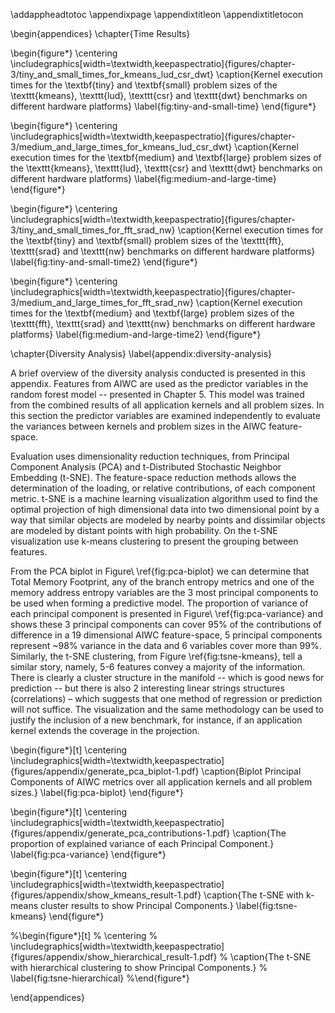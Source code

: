 
\addappheadtotoc
\appendixpage
\appendixtitleon
\appendixtitletocon

\begin{appendices}
\chapter{Time Results}

\begin{figure*}
    \centering
    \includegraphics[width=\textwidth,keepaspectratio]{figures/chapter-3/tiny_and_small_times_for_kmeans_lud_csr_dwt}
    \caption{Kernel execution times for the \textbf{tiny} and \textbf{small} problem sizes of the \texttt{kmeans}, \texttt{lud}, \texttt{csr} and \texttt{dwt} benchmarks on different hardware platforms}
    \label{fig:tiny-and-small-time}
\end{figure*}

\begin{figure*}
    \centering
    \includegraphics[width=\textwidth,keepaspectratio]{figures/chapter-3/medium_and_large_times_for_kmeans_lud_csr_dwt}
    \caption{Kernel execution times for the \textbf{medium} and \textbf{large} problem sizes of the \texttt{kmeans}, \texttt{lud}, \texttt{csr} and \texttt{dwt} benchmarks on different hardware platforms}
    \label{fig:medium-and-large-time}
\end{figure*}

\begin{figure*}
    \centering
    \includegraphics[width=\textwidth,keepaspectratio]{figures/chapter-3/tiny_and_small_times_for_fft_srad_nw}
    \caption{Kernel execution times for the \textbf{tiny} and \textbf{small} problem sizes of the \texttt{fft}, \texttt{srad} and \texttt{nw} benchmarks on different hardware platforms}
    \label{fig:tiny-and-small-time2}
\end{figure*}

\begin{figure*}
    \centering
    \includegraphics[width=\textwidth,keepaspectratio]{figures/chapter-3/medium_and_large_times_for_fft_srad_nw}
    \caption{Kernel execution times for the \textbf{medium} and \textbf{large} problem sizes of the \texttt{fft}, \texttt{srad} and \texttt{nw} benchmarks on different hardware platforms}
    \label{fig:medium-and-large-time2}
\end{figure*}

\chapter{Diversity Analysis}
\label{appendix:diversity-analysis}

A brief overview of the diversity analysis conducted is presented in this appendix.
Features from AIWC are used as the predictor variables in the random forest model -- presented in Chapter 5.
This model was trained from the combined results of all application kernels and all problem sizes.
In this section the predictor variables are examined independently to evaluate the variances between kernels and problem sizes in the AIWC feature-space.

Evaluation uses dimensionality reduction techniques, from Principal Component Analysis (PCA) and t-Distributed Stochastic Neighbor Embedding (t-SNE).
The feature-space reduction methods allows the determination of the loading, or relative contributions, of each component metric.
t-SNE is a machine learning visualization algorithm used to find the optimal projection of high dimensional data into two dimensional point by a way that similar objects are modeled by nearby points and dissimilar objects are modeled by distant points with high probability.
On the t-SNE visualization use k-means clustering to present the grouping between features.

From the PCA biplot in Figure\ \ref{fig:pca-biplot} we can determine that Total Memory Footprint, any of the branch entropy metrics and one of the memory address entropy variables are the 3 most principal components to be used when forming a predictive model.
The proportion of variance of each principal component is presented in Figure\ \ref{fig:pca-variance} and shows these 3 principal components can cover 95\% of the contributions of difference in a 19 dimensional AIWC feature-space, 5 principal components represent \~98\% variance in the data and 6 variables cover more than 99\%.
Similarly, the t-SNE clustering, from Figure \ref{fig:tsne-kmeans}, tell a similar story, namely, 5-6 features convey a majority of the information.
There is clearly a cluster structure in the manifold -- which is good news for prediction -- but there is also 2 interesting linear strings structures (correlations) – which suggests that one method of regression or prediction will not suffice.
The visualization and the same methodology can be used to justify the inclusion of a new benchmark, for instance, if an application kernel extends the coverage in the projection.

\begin{figure*}[t]
    \centering
    \includegraphics[width=\textwidth,keepaspectratio]{figures/appendix/generate_pca_biplot-1.pdf}
    \caption{Biplot Principal Components of AIWC metrics over all application kernels and all problem sizes.}
    \label{fig:pca-biplot}
\end{figure*}

\begin{figure*}[t]
    \centering
    \includegraphics[width=\textwidth,keepaspectratio]{figures/appendix/generate_pca_contributions-1.pdf}
    \caption{The proportion of explained variance of each Principal Component.}
    \label{fig:pca-variance}
\end{figure*}

\begin{figure*}[t]
    \centering
    \includegraphics[width=\textwidth,keepaspectratio]{figures/appendix/show_kmeans_result-1.pdf}
    \caption{The t-SNE with k-means cluster results to show Principal Components.}
    \label{fig:tsne-kmeans}
\end{figure*}

%\begin{figure*}[t]
%    \centering
%    \includegraphics[width=\textwidth,keepaspectratio]{figures/appendix/show_hierarchical_result-1.pdf}
%    \caption{The t-SNE with hierarchical clustering to show Principal Components.}
%    \label{fig:tsne-hierarchical}
%\end{figure*}

\end{appendices}

<!--
\appendix

#Runtimes

\appendix

#Diversity and 
-->
